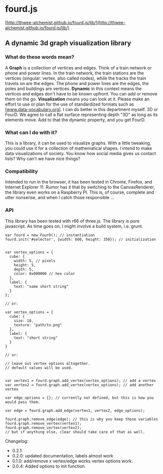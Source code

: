 # fourd.js
[http://thwee-alchemist.github.io/fourd.js/lib/](http://thwee-alchemist.github.io/fourd.js/lib/)

## A dynamic 3d graph visualization library
### What do these words mean?
A **Graph** is a collection of vertices and edges. Think of a train network or phone and power lines. In the train network, the train stations are the vertices (singular: vertex, also called nodes), while the tracks the train travels on are the edges. The phone and power lines are the edges, the poles and buildings are vertices.
**Dynamic** in this context means the vertices and edges don't have to be known upfront. You can add or remove them on the go. 
**Visualization** means you can look at it. Please make an effort to use or plan for the use of standardized formats such as [www.data-vocabulary.org]. I can do better in this department myself.
3D or FourD. We agree to call a flat surface representing depth "3D" as long as its elements move. Add to that the dynamic property, and you get FourD.

### What can I do with it?

This is a library, it can be used to visualize graphs. With a little tweaking, you could use it for a collection of mathematical shapes. I intend to make data visualizations of society. You know how social media gives us contact lists? Why can't we have nice things?

### Compatibility

Intended to run in the browser, it has been tested in Chrome, Firefox, and Internet Explorer 11. Rumor has it that by switching to the CanvasRenderer, the library even works on a Raspberry PI. This is, of course, complete and utter nonsense, and when I catch those responsible ...

### API
This library has been tested with r66 of three.js. The library is pure javascript. As time goes on, I might involve a build system, i.e. grunt. 

```
var fourd = new FourD(); // instantiation
fourd.init('#selector', {width: 600, height: 350}); // initialization


var vertex_options = {
  cube: {
    width: 5, // pixels
    height: 5,
    depth: 5,
    color: 0x000000 // hex color
  },
  label: {
    text: "some short string"
  }
};

// or:

var vertex_options = {
  cube: {
    size: 10,
    texture: "path/to.png"
  },
  label: {
    text: "short string"
  }
}

// or:

// leave out vertex options altogether.
// default values will be used.


var vertex1 = fourd.graph.add_vertex(vertex_options); // add a vertex
var vertex2 = fourd.graph.add_vertex(vertex_options); // add another vertex

var edge_options = {}; // currently not defined, but this is how you would pass them.

var edge = fourd.graph.add_edge(vertex1, vertex2, edge_options);

fourd.graph.remove_edge(edge); // this is why you keep those variables
fourd.graph.remove_vertex(vertex1);
fourd.graph.remove_vertex(vertex2);
// but if anything else, clear should take care of that as well. 
``` 
 
Changelog:
* 0.2.1:
* 0.2.0: updated documentation, labels almost work
* 0.1.0: add/remove x vertex/edge works
  vertex options work.
* 0.0.4: Added options to init function.
